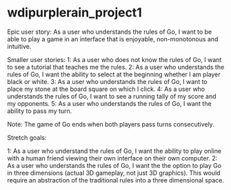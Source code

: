 # wdipurplerain_project1

Epic user story: As a user who understands the rules of Go, 
I want to be able to play a game in an interface that is enjoyable, 
non-monotonous and intuitive.

Smaller user stories:
1: As a user who does not know the rules of Go, I want to see 
a tutorial that teaches me the rules.
2: As a user who understands the rules of Go, I want the ability to 
select at the beginning whether I am player black or white.
3: As a user who understands the rules of Go, I want to place my stone 
at the board square on which I click.
4: As a user who understands the rules of Go, I want to see a running 
tally of my score and my opponents.
5: As a user who understands the rules of Go, I want the ability to pass 
my turn.

Note: The game of Go ends when both players pass turns consecutively.

Stretch goals:

1: As a user who understand the rules of Go, I want the ability to play 
online with a human friend viewing their own interface on their own 
computer.
2: As a user who understands the rules of Go, I want the 
the option to play Go in three dimensions (actual 3D gameplay, 
not just 3D graphics). This would require an abstraction of 
the traditional rules into a three dimensional space.
